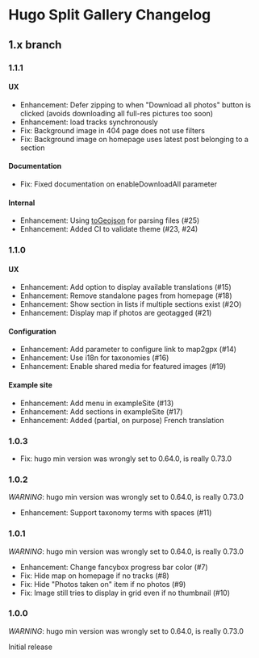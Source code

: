 # Hugo Split Gallery Changelog

## 1.x branch

### 1.1.1

#### UX

* Enhancement: Defer zipping to when "Download all photos" button is clicked (avoids downloading all full-res pictures too soon)
* Enhancement: load tracks synchronously
* Fix: Background image in 404 page does not use filters
* Fix: Background image on homepage uses latest post belonging to a section

#### Documentation

* Fix: Fixed documentation on enableDownloadAll parameter

#### Internal

* Enhancement: Using [toGeojson](https://github.com/tmcw/togeojson) for parsing files (#25)
* Enhancement: Added CI to validate theme (#23, #24)

### 1.1.0

#### UX

* Enhancement: Add option to display available translations (#15)
* Enhancement: Remove standalone pages from homepage (#18)
* Enhancement: Show section in lists if multiple sections exist (#2O)
* Enhancement: Display map if photos are geotagged (#21)

#### Configuration

* Enhancement: Add parameter to configure link to map2gpx (#14)
* Enhancement: Use i18n for taxonomies (#16)
* Enhancement: Enable shared media for featured images (#19)

#### Example site

* Enhancement: Add menu in exampleSite (#13)
* Enhancement: Add sections in exampleSite (#17)
* Enhancement: Added (partial, on purpose) French translation

### 1.0.3

* Fix: hugo min version was wrongly set to 0.64.0, is really 0.73.0

### 1.0.2

*WARNING*: hugo min version was wrongly set to 0.64.0, is really 0.73.0

* Enhancement: Support taxonomy terms with spaces (#11)

### 1.0.1

*WARNING*: hugo min version was wrongly set to 0.64.0, is really 0.73.0

* Enhancement: Change fancybox progress bar color (#7)
* Fix: Hide map on homepage if no tracks (#8)
* Fix: Hide "Photos taken on" item if no photos (#9)
* Fix: Image still tries to display in grid even if no thumbnail (#10)

### 1.0.0

*WARNING*: hugo min version was wrongly set to 0.64.0, is really 0.73.0

Initial release
